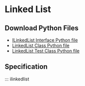 # Linked List

## Download Python Files

- [ILinkedList Interface Python file](../ilinkedlist.py)
- [LinkedList Class Python file](../linkedlist.py)
- [LinkedList Test Class Python file](../test_linkedlist.py)

## Specification

::: ilinkedlist
